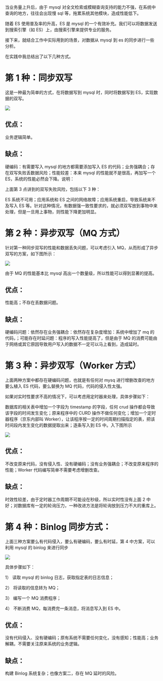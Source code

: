 当业务量上升后，由于 mysql 对全文检索或模糊查询支持的能力不强，在系统中查询的地方，往往会出现慢 sql 等，拖累系统其他模块，造成性能低下。

随着 ES 使用普及率的升高，ES 是 mysql 的一个有效补充。我们可以将数据发送到搜索引擎（如 ES）上，由搜索引擎来提供专业的服务。

接下来，就结合工作中实际用到的场景，对数据从 mysql 到 es 的同步进行一些分析。

在实践中我总结出了以下几种方式。

# 第 1 种：同步双写

这是一种最为简单的方式，在将数据写到 mysql 时，同时将数据写到 ES，实现数据的双写。

![](https://pics3.baidu.com/feed/9825bc315c6034a8cea9fafdd5b83e50082376b6.jpeg?token=94cf91b180e52916904dbfff2b367fbc&s=E8223A726560771386471CD80200D0B8)

## 优点：

业务逻辑简单。

## 缺点：

硬编码：有需要写入 mysql 的地方都需要添加写入 ES 的代码；业务强耦合；存在双写失败丢数据风险；性能较差：本来 mysql 的性能就不是很高，再加写一个 ES，系统的性能必然会下降。说明：

上面第 3 点讲到的双写失败风险，包括以下 3 种：

ES 系统不可用；应用系统和 ES 之间的网络故障；应用系统重启，导致系统来不及写入 ES 等。针对这种情况，有数据强一致性要求的，就必须双写放到事物中来处理，但是一旦用上事物，则性能下降更加明显。

# 第 2 种：异步双写（MQ 方式）

针对第一种同步双写的性能和数据丢失问题，可以考虑引入 MQ，从而形成了异步双写的方案，如下图所示：

![](https://pics2.baidu.com/feed/1b4c510fd9f9d72a0833770cca815f30359bbbff.jpeg?token=0f3b4d36c5fa055f7c1a930dd59779fc&s=C8223A728920D2037879C9CD0200D0B0)

由于 MQ 的性能基本比 mysql 高出一个数量级，所以性能可以得到显著的提高。

## 优点：

性能高；不存在丢数据问题。

## 缺点：

硬编码问题：依然存在业务强耦合：依然存在复杂度增加：系统中增加了 mq 的代码，；可能存在时延问题：程序的写入性能提高了，但是由于 MQ 的消费可能由于网络或其它原因导致用户写入的数据不一定可以马上看到，造成延时。

# 第 3 种：异步双写（Worker 方式）

上面两种方案中都存在硬编码问题，也就是有任何对 mysq 进行增删改查的地方要么植入 ES 代码，要么替换为 MQ 代码，代码的侵入性太强。

如果对实时性要求不高的情况下，可以考虑用定时器来处理，具体步骤如下：

数据库的相关表中增加一个字段为 timestamp 的字段，任何 crud 操作都会导致该字段的时间发生变化；原来程序中的 CURD 操作不做任何变化；增加一个定时器程序（京东内部叫 Worker），让该程序按一定的时间周期扫描指定的表，把该时间段内发生变化的数据提取出来；逐条写入到 ES 中。入下图所示

![](https://pics2.baidu.com/feed/a1ec08fa513d269706d003414b50c5ff4216d8de.jpeg?token=107b2f1efc3a4c0e00cbc9a3478272cd&s=E8223E720D20560B14D8E4C9020030BB)

## 优点：

不改变原来代码，没有侵入性、没有硬编码；没有业务强耦合；不改变原来程序的性能；Worker 代码编写简单不需要考虑增删改查。

## 缺点：

时效性较差，由于定时器工作周期不可能设在秒级，所以实时性没有上面 2 中好；对数据库有一定的轮询压力，一种改进方法是将轮询放到压力不大的重库上。

# 第 4 种：Binlog 同步方式：

上面三种方案要么有代码侵入，要么有硬编码，要么有时延，第 4 中方案，可以利用 mysql 的 binlog 来进行同步

![](https://pics2.baidu.com/feed/d833c895d143ad4bda943fb39ca92daba50f06bd.jpeg?token=b30bbc62ba2d74062fcd4f755457b078&s=E8223C724175538A13E5E4C60200E0BB)

具体步骤如下：

1） 读取 mysql 的 binlog 日志，获取指定表的日志信息；

2） 将读取的信息转为 MQ；

3） 编写一个 MQ 消费程序；

4） 不断消费 MQ，每消费完一条消息，将消息写入到 ES 中。

## 优点：

没有代码侵入、没有硬编码；原有系统不需要任何变化，没有感知；性能高；业务解耦，不需要关注原来系统的业务逻辑。

## 缺点：

构建 Binlog 系统复杂；也像方案二，存在 MQ 延时的风险。